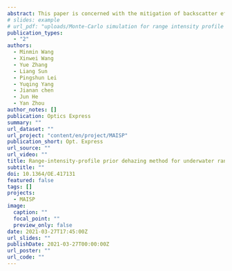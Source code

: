 ```yaml
---
abstract: This paper is concerned with the mitigation of backscatter effects in a single gated image. A range-intensity-profile prior dehazing method is proposed to estimate scene depth and finely remove water backscatter at different depths for underwater range-gated imaging. It is based on the prior that the target intensity is distributed with range intensity profiles in gated images. The depth transmission and depth-noise map are then calculated from the scene depth. A high-quality image is restored by subtracting the depth-noise map and dividing the depth transmission. The simulation and experimental results show that the proposed method works well even if a portion of the estimated depth may be smaller than its real value, and the peak signal-to-noise ratio of dehazing images gets up to a doubled increase.
# slides: example
# url_pdf: "uploads/Monte-Carlo simulation for range intensity profile of underwater range gated imaging.pdf"
publication_types:
  - "2"
authors:
  - Minmin Wang
  - Xinwei Wang
  - Yue Zhang
  - Liang Sun
  - Pingshun Lei
  - Yuqing Yang
  - Jianan chen
  - Jun He
  - Yan Zhou
author_notes: []
publication: Optics Express
summary: ""
url_dataset: ""
url_project: "content/en/project/MAISP"
publication_short: Opt. Express
url_source: ""
url_video: ""
title: Range-intensity-profile prior dehazing method for underwater range-gated imaging
subtitle: ""
doi: 10.1364/OE.417131
featured: false
tags: []
projects:
  - MAISP
image:
  caption: ""
  focal_point: ""
  preview_only: false
date: 2021-03-27T17:45:00Z
url_slides: ""
publishDate: 2021-03-27T00:00:00Z
url_poster: ""
url_code: ""
---
```

